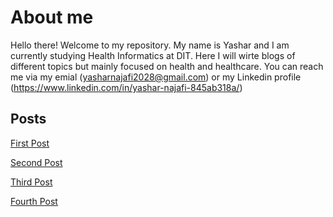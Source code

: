 # About me
Hello there! Welcome to my repository. My name is Yashar and I am currently studying Health Informatics at DIT.
Here I will wirte blogs of different topics but mainly focused on health and healthcare. You can reach me via my emial (yasharnajafi2028@gmail.com) or my Linkedin profile (https://www.linkedin.com/in/yashar-najafi-845ab318a/)
## Posts

[First Post](https://23w-gbac.github.io/yashar2028/1st_Post)

[Second Post](https://23w-gbac.github.io/yashar2028/2nd_Post)

[Third Post](https://23w-gbac.github.io/yashar2028/3rd_Post)

[Fourth Post](https://23w-gbac.github.io/yashar2028/4th_Post)
